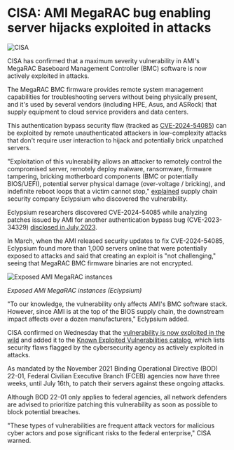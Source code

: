 # CISA: AMI MegaRAC bug enabling server hijacks exploited in attacks

![CISA](https://www.bleepstatic.com/content/hl-images/2025/01/13/CISA.jpg)

CISA has confirmed that a maximum severity vulnerability in AMI's MegaRAC Baseboard Management Controller (BMC) software is now actively exploited in attacks.

The MegaRAC BMC firmware provides remote system management capabilities for troubleshooting servers without being physically present, and it's used by several vendors (including HPE, Asus, and ASRock) that supply equipment to cloud service providers and data centers.

This authentication bypass security flaw (tracked as [CVE-2024-54085](https://nvd.nist.gov/vuln/detail/CVE-2024-54085)) can be exploited by remote unauthenticated attackers in low-complexity attacks that don't require user interaction to hijack and potentially brick unpatched servers.

"Exploitation of this vulnerability allows an attacker to remotely control the compromised server, remotely deploy malware, ransomware, firmware tampering, bricking motherboard components (BMC or potentially BIOS/UEFI), potential server physical damage (over-voltage / bricking), and indefinite reboot loops that a victim cannot stop," [explained](https://www.bleepingcomputer.com/news/security/critical-ami-megarac-bug-can-let-attackers-hijack-brick-servers/) supply chain security company Eclypsium who discovered the vulnerability.

Eclypsium researchers discovered CVE-2024-54085 while analyzing patches issued by AMI for another authentication bypass bug (CVE-2023-34329) [disclosed in July 2023](https://www.bleepingcomputer.com/news/security/critical-ami-megarac-bugs-can-let-hackers-brick-vulnerable-servers/).

In March, when the AMI released security updates to fix CVE-2024-54085, Eclypsium found more than 1,000 servers online that were potentially exposed to attacks and said that creating an exploit is "not challenging," seeing that MegaRAC BMC firmware binaries are not encrypted.

![Exposed AMI MegaRAC instances](https://www.bleepstatic.com/images/news/u/1109292/2025/bmcc3_shodan_scan.png)

_Exposed AMI MegaRAC instances (Eclypsium)_

​"To our knowledge, the vulnerability only affects AMI's BMC software stack. However, since AMI is at the top of the BIOS supply chain, the downstream impact affects over a dozen manufacturers," Eclypsium added.

CISA confirmed on Wednesday that the [vulnerability is now exploited in the wild](https://www.cisa.gov/news-events/alerts/2025/06/25/cisa-adds-three-known-exploited-vulnerabilities-catalog) and added it to the [Known Exploited Vulnerabilities catalog](https://www.cisa.gov/known-exploited-vulnerabilities-catalog?search%5Fapi%5Ffulltext=CVE-2024-54085&field%5Fdate%5Fadded%5Fwrapper=all&field%5Fcve=&sort%5Fby=field%5Fdate%5Fadded&items%5Fper%5Fpage=20&url=), which lists security flaws flagged by the cybersecurity agency as actively exploited in attacks.

As mandated by the November 2021 Binding Operational Directive (BOD) 22-01, Federal Civilian Executive Branch (FCEB) agencies now have three weeks, until July 16th, to patch their servers against these ongoing attacks.

Although BOD 22-01 only applies to federal agencies, all network defenders are advised to prioritize patching this vulnerability as soon as possible to block potential breaches.

"These types of vulnerabilities are frequent attack vectors for malicious cyber actors and pose significant risks to the federal enterprise," CISA warned.